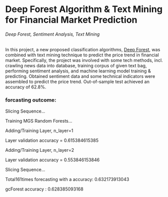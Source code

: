 # Deep Forest Algorithm & Text Mining for Financial Market Prediction

###### Deep Forest, Sentiment Analysis, Text Mining

In this project, a new proposed classification algorithms, [Deep Forest](https://arxiv.org/pdf/1702.08835.pdf), was combined with text mining technique to predict the price trend in financial market. Specifically, the project was involved with some tech methods, incl. crawling news data into database, training corpus of given text bag, performing sentiment analysis, and machine learning model training & predicting. Obtained sentiment data and some technical indicators were assembled to predict the price trend. Out-of-sample test achieved an accuracy of 62.8%.

### forcasting outcome:

Slicing Sequence...

Training MGS Random Forests...

Adding/Training Layer, n_layer=1

Layer validation accuracy = 0.615384615385

Adding/Training Layer, n_layer=2

Layer validation accuracy = 0.553846153846

Slicing Sequence...

Total161times forecasting with a accuracy: 0.632173913043

gcForest accuracy : 0.628385093168
